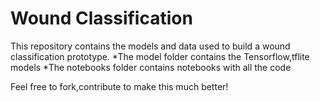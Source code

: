 # Wound Classification
This repository contains the models and data used to build a wound classification prototype.
*The model folder contains the Tensorflow,tflite models
*The notebooks folder contains notebooks with all the code

Feel free to fork,contribute to make this much better!
